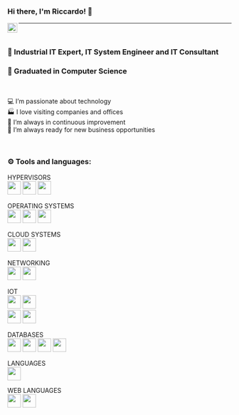 ### Hi there, I'm Riccardo! 👋

<a href="https://www.linkedin.com/in/riccardoettoretittaferrante"> <img align="left" alt="Riccardo's Linkedin" width="22px" src="https://cdn.jsdelivr.net/npm/simple-icons@v3/icons/linkedin.svg" /> </a>

-----

<br>

### 👔 Industrial IT Expert, IT System Engineer and IT Consultant

### 📙 Graduated in Computer Science 

<br>

💻 I’m passionate about technology
<br>
🏭 I love visiting companies and offices
<br>
🔁 I’m always in continuous improvement
<br>
💼 I’m always ready for new business opportunities

<br>

### ⚙ Tools and languages:

HYPERVISORS
<br>
<a href="#"><img  height="30"  src="https://img.shields.io/badge/VMWARE-607078?style=for-the-badge&logo=VMWARE&logoColor=white"></a>
<a href="#"><img  height="30"  src="https://img.shields.io/badge/DOCKER-2496ED?style=for-the-badge&logo=DOCKER&logoColor=white"></a>
<a href="#"><img  height="30"  src="https://img.shields.io/badge/PROXMOX-E57000?style=for-the-badge&logo=PROXMOX&logoColor=white"></a>

OPERATING SYSTEMS
<br>
<a href="#"><img  height="30"  src="https://img.shields.io/badge/WINDOWS-0078D6?style=for-the-badge&logo=WINDOWS&logoColor=white"></a>
<a href="#"><img  height="30"  src="https://img.shields.io/badge/LINUX-FCC624?style=for-the-badge&logo=LINUX&logoColor=white"></a>
<a href="#"><img  height="30"  src="https://img.shields.io/badge/MACOS-000000?style=for-the-badge&logo=MACOS&logoColor=white"></a>

CLOUD SYSTEMS 
<br>
<a href="#"><img  height="30"  src="https://img.shields.io/badge/MICROSOFT AZURE-0078D4?style=for-the-badge&logo=MICROSOFT AZURE&logoColor=white"></a>
<a href="#"><img  height="30"  src="https://img.shields.io/badge/MICROSOFT EXCHANGE-0078D4?style=for-the-badge&logo=MICROSOFT EXCHANGE&logoColor=white"></a>

NETWORKING
<br>
<a href="#"><img  height="30"  src="https://img.shields.io/badge/PFSENSE-212121?style=for-the-badge&logo=PFSENSE&logoColor=white"></a>
<a href="#"><img  height="30"  src="https://img.shields.io/badge/PIHOLE-96060C?style=for-the-badge&logo=PIHOLE&logoColor=white"></a>

IOT
<br>
<a href="#"><img  height="30"  src="https://img.shields.io/badge/ARDUINO-00979D?style=for-the-badge&logo=ARDUINO&logoColor=white"></a>
<a href="#"><img  height="30"  src="https://img.shields.io/badge/RASPBERRYPI-A22846?style=for-the-badge&logo=RASPBERRYPI&logoColor=white"></a>
<br>
<a href="#"><img  height="30"  src="https://img.shields.io/badge/HOME ASSISTANT-41BDF5?style=for-the-badge&logo=HOMEASSISTANT&logoColor=white"></a>
<a href="#"><img  height="30"  src="https://img.shields.io/badge/NODE RED-8F0000?style=for-the-badge&logo=NODERED&logoColor=white"></a>

DATABASES
<br>
<a href="#"><img  height="30"  src="https://img.shields.io/badge/MICROSOFT ACCESS-A4373A?style=for-the-badge&logo=MICROSOFT ACCESS&logoColor=white"></a>
<a href="#"><img  height="30"  src="https://img.shields.io/badge/MICROSOFT SQL SERVER-CC2927?style=for-the-badge&logo=MICROSOFT SQL SERVER&logoColor=white"></a>
<a href="#"><img  height="30"  src="https://img.shields.io/badge/MARIADB-003545?style=for-the-badge&logo=MARIADB&logoColor=white"></a>
<a href="#"><img  height="30"  src="https://img.shields.io/badge/PHPMYADMIN-6C78AF?style=for-the-badge&logo=PHPMYADMIN&logoColor=white"></a>

LANGUAGES
<br>
<a href="#"><img  height="30"  src="https://img.shields.io/badge/PYTHON-3776AB?style=for-the-badge&logo=PYTHON&logoColor=white"></a>

WEB LANGUAGES
<br>
<a href="#"><img  height="30"  src="https://img.shields.io/badge/HTML5-da7a00?style=for-the-badge&logo=HTML5&logoColor=white"></a>
<a href="#"><img  height="30"  src="https://img.shields.io/badge/CSS3-1572B6?style=for-the-badge&logo=CSS3&logoColor=white"></a>
